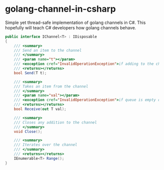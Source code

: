 # golang-channel-in-csharp

Simple yet thread-safe implementation of golang channels in C#. This hopefully will teach C# developers how golang channels behave.

```c#
public interface IChannel<T> : IDisposable
{
    /// <summary>
    /// Send an item to the channel
    /// </summary>
    /// <param name="t"></param>
    /// <exception cref="InvalidOperationException">if adding to the channel that is closed</exception>
    /// <returns></returns>
    bool Send(T t);

    /// <summary>
    /// Takes an item from the channel
    /// </summary>
    /// <param name="val"></param>
    /// <exception cref="InvalidOperationException">if queue is empty or disposed</exception>
    /// <returns></returns>
    bool Receive(out T val);

    /// <summary>
    /// Closes any addition to the channel
    /// </summary>
    void Close();

    /// <summary>
    /// Iterates over the channel
    /// </summary>
    /// <returns></returns>
    IEnumerable<T> Range();
}
```
